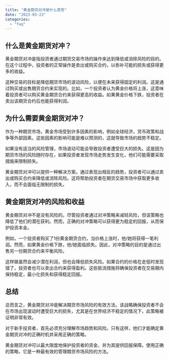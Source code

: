 ```yaml
---
title: "黄金期货对冲是什么意思"
date: "2023-03-23"
categories: 
  - "faq"
---
```


## 什么是黄金期货对冲？

黄金期货对冲是指投资者通过期货交易市场的操作来达到降低或消除风险的目的。在这个过程中，投资者的正常操作是卖出或购买合约，以弥补可能的损失或获得更多的收益。

这种交易的目标是降低期货市场的波动风险，以便在未来获得固定的利润。这是通过购买或出售期货合约来实现的。比如，一个投资者认为黄金价格将上涨，这意味着投资者可以购买黄金期货合约来获得更高的收益。如果黄金价格下跌，投资者在卖出该期货合约后也能获得利润。

## 为什么需要黄金期货对冲？

作为一种期货市场，黄金市场受到许多因素的影响，例如全球经济，货币政策和战争等外部因素。这些因素的影响可能是难以预测的，这就导致市场的趋势不稳定。

如果没有适当的风险管理，市场波动可能会导致投资者遭受巨大的损失。这是因为期货市场的风险随时存在，如果投资者发现市场走势发生变化，他们可能需要采取措施来限制损失。

黄金期货对冲可以提供一种解决方案。通过表现出相反的趋势，投资者可以通过卖出或购买合约来降低或消除风险。这将帮助投资者在期货交易市场中获取更多收入，而不会面临无限制的损失。

## 黄金期货对冲的风险和收益

黄金期货对冲不是没有风险的。尽管投资者通过对冲策略来减轻风险，但该策略也降低了他们的潜在获利。然而，正确的对冲策略可以获得更为稳定的回报，从而保护投资本金。

例如，一个投资者购买了1份黄金期货合约，当价格上涨时，他/她将获得一笔利润。然而，如果黄金价格下跌，他/她面临损失。因此，对冲策略的目的是通过出售另一份期货合约来平衡风险。

这样做虽然会减少潜在利润，但也会降低损失风险。如果合约的价格在走低时发现错了，投资者也可以卖出合约来获得盈利。这些抵消措施将确保投资者在交易期内保持稳定，最小化损失和获得稳定回报。

## 总结

总而言之，黄金期货对冲是解决期货市场风险的有效方法。该战略确保投资者不会在市场出现波动时遭受巨大的损失，尤其是在世界经济不稳定的情况下，此策略被证明非常有效。

对于新手投资者，首先必须充分理解市场趋势和风险。只有这样，他们才能确定黄金期货对冲的正确时机并采用正确的策略。

黄金期货对冲可以最大限度地保护投资者的资金，并为其提供回报保障。使用正确的策略，它是一种最有效的管理期货市场风险的方法。

